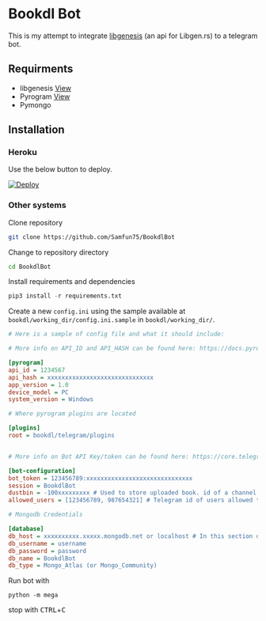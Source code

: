 # Bookdl Bot

This is my attempt to integrate [libgenesis](https://github.com/Samfun75/libgenesis) (an api for Libgen.rs) to a telegram bot.

## Requirments

- libgenesis  [View](https://github.com/Samfun75/libgenesis)
- Pyrogram [View](https://github.com/pyrogram/pyrogram)
- Pymongo

## Installation

### Heroku

Use the below button to deploy.

[![Deploy](https://www.herokucdn.com/deploy/button.svg)](https://heroku.com/deploy?template=https://github.com/Samfun75/BookdlBot)

### Other systems

Clone repository

```bash
git clone https://github.com/Samfun75/BookdlBot
```

Change to repository directory

```bash
cd BookdlBot
```

Install requirements and dependencies

```python
pip3 install -r requirements.txt
```

Create a new `config.ini` using the sample available at `bookdl/working_dir/config.ini.sample` in `bookdl/working_dir/`.

```ini
# Here is a sample of config file and what it should include:

# More info on API_ID and API_HASH can be found here: https://docs.pyrogram.org/intro/setup#api-keys

[pyrogram]
api_id = 1234567
api_hash = xxxxxxxxxxxxxxxxxxxxxxxxxxxxxx
app_version = 1.0
device_model = PC
system_version = Windows

# Where pyrogram plugins are located

[plugins]
root = bookdl/telegram/plugins


# More info on Bot API Key/token can be found here: https://core.telegram.org/bots#6-botfather

[bot-configuration]
bot_token = 123456789:xxxxxxxxxxxxxxxxxxxxxxxxxxxxxx
session = BookdlBot
dustbin = -100xxxxxxxxx # Used to store uploaded book. id of a channel where the bot is admin
allowed_users = [123456789, 987654321] # Telegram id of users allowed to use the bot. If the bot is open to all put empty array like this []

# Mongodb Credentials

[database]
db_host = xxxxxxxxxx.xxxxx.mongodb.net or localhost # In this section db_host is the address of the machine where the MongoDB is running
db_username = username
db_password = password
db_name = BookdlBot
db_type = Mongo_Atlas (or Mongo_Community)
```

Run bot with

`python -m mega`

stop with <kbd>CTRL</kbd>+<kbd>C</kbd>